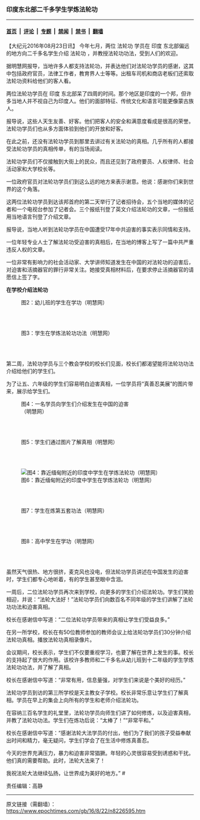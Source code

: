 ### 印度东北部二千多学生学炼法轮功

---

#### [首页](../../../..?n8226595) &nbsp;|&nbsp; [评论](../../../../../epoch-comment?n8226595) &nbsp;|&nbsp; [专题](../../../../../epoch-special?n8226595) &nbsp;|&nbsp; [禁闻](../../../../../epoch-news?n8226595) &nbsp;|&nbsp; [禁书](../../../../../books?n8226595) &nbsp;|&nbsp; [翻墙](https://github.com/gfw-breaker/nogfw/blob/master/README.md?n8226595)


<div class="post_content" id="artbody" itemprop="articleBody">
 <!-- article content begin -->
 <p>
  【大纪元2016年08月23日讯】
  <span lang='\"ZH-CN\"'>
   今年七月，两位
   <ok href="https://www.epochtimes.com/gb/tag/%E6%B3%95%E8%BD%AE%E5%8A%9F.html">
    法轮功
   </ok>
   学员在
   <ok href="https://www.epochtimes.com/gb/tag/%E5%8D%B0%E5%BA%A6.html">
    印度
   </ok>
   东北部偏远的地方向二千多名学生介绍
   <ok href="https://www.epochtimes.com/gb/tag/%E6%B3%95%E8%BD%AE%E5%8A%9F.html">
    法轮功
   </ok>
   ，并教授法轮功功法，受到人们的欢迎。
  </span>
 </p>
 <p>
  <span lang='\"ZH-CN\"'>
   据明慧网报导，当地许多人都支持法轮功，并表达他们对法轮功学员的感谢，这其中包括政府官员，法律工作者，教育界人士等等。出租车司机和商店老板们还索取法轮功资料给他们的客人看。
  </span>
 </p>
 <p>
  <span lang='\"ZH-CN\"'>
   两位法轮功学员在
   <ok href="https://www.epochtimes.com/gb/tag/%E5%8D%B0%E5%BA%A6.html">
    印度
   </ok>
   东北部呆了四周的时间。那个地区是印度的一个邦，但许多当地人并不视自己为印度人。他们的面部特征、传统文化和语言可能更像蒙古族人。
  </span>
 </p>
 <p>
  <span lang='\"ZH-CN\"'>
   报导说，这些人天生友善、好客。他们把客人的安全和满意度看成是很高的荣誉。法轮功学员们也从多方面体验到他们的开放和好客。
  </span>
 </p>
 <p>
  <span lang='\"ZH-CN\"'>
   在此之前，还没有法轮功学员到那里去讲过有关法轮功的真相。几乎所有的人都接受法轮功学员的真相传单，有的当场阅读。
  </span>
 </p>
 <p>
  <span lang='\"ZH-CN\"'>
   法轮功学员们不仅接触到大街上的民众，而且还见到了政府要员、人权律师、社会活动家和大学校长等。
  </span>
 </p>
 <p>
  <span lang='\"ZH-CN\"'>
   一位政府官员对法轮功学员们到这么远的地方来表示谢意。他说：感谢你们来到世界的这个角落。
  </span>
 </p>
 <p>
  <span lang='\"ZH-CN\"'>
   这两位法轮功学员到达该邦首府的第二天举行了记者招待会，五个当地的媒体的记者和一个电视台参加了记者会。三个报纸刊登了英文介绍法轮功的文章，一份报纸用当地语言刊登了介绍文章。
  </span>
 </p>
 <p>
  <span lang='\"ZH-CN\"'>
   报导说，当地人听到法轮功学员在中国遭受17年中共迫害的事实表示同情和支持。
  </span>
 </p>
 <p>
  <span lang='\"ZH-CN\"'>
   一位年轻专业人士了解法轮功受迫害的真相后，在当地的博客上写了一篇中共严重违反人权的文章。
  </span>
 </p>
 <p>
  <span lang='\"ZH-CN\"'>
   一位非常有影响力的社会活动家、大学讲师知道发生在中国的对法轮功的迫害后，对迫害和活摘器官的罪行非常关注。她接受真相材料后，在要求停止活摘器官的请愿信上签了字。
  </span>
 </p>
 <p>
  <strong>
   <span lang='\"ZH-CN\"'>
    在学校介绍法轮功
   </span>
  </strong>
 </p>
 <figure aria-describedby="caption-attachment-8226833" class="wp-caption aligncenter" id="attachment_8226833" style="width: 600px">
  <ok href="https://i.epochtimes.com/assets/uploads/2016/08/1608221635382382.jpg" target="_blank">
   <img alt="" class="size-large wp-image-8226833" src="https://i.epochtimes.com/assets/uploads/2016/08/1608221635382382-600x385.jpg" title=""/>
  </ok>
  <br/><figcaption class="wp-caption-text" id="caption-attachment-8226833">
   图2：幼儿班的学生在学功（明慧网）
  </figcaption><br/>
 </figure><br/>
 <figure aria-describedby="caption-attachment-8226821" class="wp-caption aligncenter" id="attachment_8226821" style="width: 300px">
  <ok href="https://i.epochtimes.com/assets/uploads/2016/08/1608221635242382.jpg" target="_blank">
   <img alt="" class="wp-image-8226821 size-small" src="https://i.epochtimes.com/assets/uploads/2016/08/1608221635242382-300x400.jpg"/>
  </ok>
  <br/><figcaption class="wp-caption-text" id="caption-attachment-8226821">
   图3：学生在学炼法轮功功法（明慧网）
  </figcaption><br/>
 </figure><br/>
 <p>
  <span lang='\"ZH-CN\"'>
   第二周，法轮功学员与三个教会学校的校长们见面，校长们都渴望能将法轮功功法介绍给他们的学生们。
  </span>
 </p>
 <p>
  <span lang='\"ZH-CN\"'>
   为了让五、六年级的学生们容易明白迫害真相，一位学员将“真善忍美展”的图片带来，展示给学生们。
  </span>
 </p>
 <figure aria-describedby="caption-attachment-8226823" class="wp-caption aligncenter" id="attachment_8226823" style="width: 300px">
  <ok href="https://i.epochtimes.com/assets/uploads/2016/08/1608221635272382.jpg" target="_blank">
   <img alt="" class="wp-image-8226823 size-small" src="https://i.epochtimes.com/assets/uploads/2016/08/1608221635272382-300x396.jpg"/>
  </ok>
  <br/><figcaption class="wp-caption-text" id="caption-attachment-8226823">
   图4：一名学员向学生们介绍发生在中国的迫害（明慧网）
  </figcaption><br/>
 </figure><br/>
 <figure aria-describedby="caption-attachment-8226829" class="wp-caption aligncenter" id="attachment_8226829" style="width: 450px">
  <ok href="https://i.epochtimes.com/assets/uploads/2016/08/1608221635322382.jpg" target="_blank">
   <img alt="" class="wp-image-8226829 size-medium" src="https://i.epochtimes.com/assets/uploads/2016/08/1608221635322382-450x338.jpg"/>
  </ok>
  <br/><figcaption class="wp-caption-text" id="caption-attachment-8226829">
   图5：学生们通过图片了解真相（明慧网）
  </figcaption><br/>
 </figure><br/>
 <figure aria-describedby="caption-attachment-8226827" class="wp-caption aligncenter" id="attachment_8226827" style="width: 450px">
  <ok href=" https://i.epochtimes.com/assets/uploads/2016/08/1608221635292382-450x338.jpg" rel="noreferrer noopener" target="_blank">
   <img alt="图4：靠近缅甸附近的印度中学生在学炼法轮功（明慧网）" class="size-medium wp-image-8226827" src="https://i.epochtimes.com/assets/uploads/2016/08/1608221635292382-450x338.jpg"/>
  </ok>
  <br/><figcaption class="wp-caption-text" id="caption-attachment-8226827">
   图6：靠近缅甸附近的印度中学生在学炼法轮功（明慧网）
  </figcaption><br/>
 </figure><br/>
 <figure aria-describedby="caption-attachment-8226831" class="wp-caption aligncenter" id="attachment_8226831" style="width: 300px">
  <ok href="https://i.epochtimes.com/assets/uploads/2016/08/1608221635352382.jpg" target="_blank">
   <img alt="" class="wp-image-8226831 size-small" src="https://i.epochtimes.com/assets/uploads/2016/08/1608221635352382-300x400.jpg"/>
  </ok>
  <br/><figcaption class="wp-caption-text" id="caption-attachment-8226831">
   图7：学生在炼第五套功法（明慧网）
  </figcaption><br/>
 </figure><br/>
 <figure aria-describedby="caption-attachment-8226834" class="wp-caption aligncenter" id="attachment_8226834" style="width: 300px">
  <ok href="https://i.epochtimes.com/assets/uploads/2016/08/1608221635402382.jpg" target="_blank">
   <img alt="" class="wp-image-8226834 size-small" src="https://i.epochtimes.com/assets/uploads/2016/08/1608221635402382-300x380.jpg"/>
  </ok>
  <br/><figcaption class="wp-caption-text" id="caption-attachment-8226834">
   图8：高中学生在学功（明慧网）
  </figcaption><br/>
 </figure><br/>
 <p>
  <span lang='\"ZH-CN\"'>
   虽然天气很热、地方很挤，麦克风也没电，但法轮功学员讲述在中国发生的迫害时，学生们都专心地听着，有的学生甚至眼中含泪。
  </span>
 </p>
 <p>
  <span lang='\"ZH-CN\"'>
   一周后，二位法轮功学员再次来到学校，向更多的学生们介绍法轮功。学生们笑脸相迎，并说：“法轮大法好！”法轮功学员们向数百名不同年级的学生们讲解了法轮功功法和迫害真相。
  </span>
 </p>
 <p>
  <span lang='\"ZH-CN\"'>
   校长在感谢信中写道：“二位法轮功学员带来的真相让学生们受益良多。”
  </span>
 </p>
 <p>
  <span lang='\"ZH-CN\"'>
   在另一所学校，校长在有50位教师参加的教师会议上给法轮功学员们30分钟介绍法轮功真相。播放法轮功真相录像片。
  </span>
 </p>
 <p>
  <span lang='\"ZH-CN\"'>
   会议期间，校长表示，学生们不仅要重视学习，也要了解在世界上发生的事。校长的支持起了很大的作用。该校许多教师和二千多名从幼儿班到十二年级的学生学炼法轮功功法，并了解了真相。
  </span>
 </p>
 <p>
  <span lang='\"ZH-CN\"'>
   校长在感谢信中写道：“非常有用，信息量强，对学生们来说是个美好的经历。”
  </span>
 </p>
 <p>
  <span lang='\"ZH-CN\"'>
   法轮功学员到访的第三所学校是天主教女子学校。校长非常乐意让学生们了解真相。学员在早上的集会上向所有的学生和老师介绍法轮功。
  </span>
 </p>
 <p>
  <span lang='\"ZH-CN\"'>
   在容纳三百名学生的礼堂里，法轮功学员向师生们讲了如何修炼，以及迫害真相，并教了法轮功功法。学生们在炼功后说：“太棒了！”“非常平和。”
  </span>
 </p>
 <p>
  <span lang='\"ZH-CN\"'>
   校长在感谢信中写道：“感谢法轮大法学员的付出，他们为了我们的孩子受益奉献出时间和精力，毫无疑问，学生们学会了在生活中修炼真善忍。
  </span>
 </p>
 <p>
  <span lang='\"ZH-CN\"'>
   今天的世界充满压力，暴力和迫害非常猖獗。年轻的心灵很容易受到诱惑和干扰。他们真的需要帮助。此时，法轮大法来了！
  </span>
 </p>
 <p>
  <span lang='\"ZH-CN\"'>
   我祝法轮大法继续弘扬，让世界成为美好的地方。” #
  </span>
 </p>
 <p>
  责任编辑：高静
 </p>
 <p>
 </p>
 <p>
 </p>
 <!-- article content end -->
 <div id="below_article_ad">
 </div>
</div>


---

原文链接（需翻墙）：https://www.epochtimes.com/gb/16/8/22/n8226595.htm